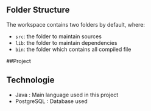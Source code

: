 
## Folder Structure

The workspace contains two folders by default, where:

- `src`: the folder to maintain sources
- `lib`: the folder to maintain dependencies
- `bin`: the folder which contains all compiled file

##Project

## Technologie
- Java : Main language used in this project
- PostgreSQL : Database used
